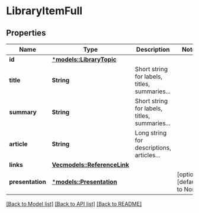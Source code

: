 # LibraryItemFull

## Properties
Name | Type | Description | Notes
------------ | ------------- | ------------- | -------------
**id** | [***models::LibraryTopic**](libraryTopic.md) |  | 
**title** | **String** | Short string for labels, titles, summaries... | 
**summary** | **String** | Short string for labels, titles, summaries... | 
**article** | **String** | Long string for descriptions, articles... | 
**links** | [**Vec<models::ReferenceLink>**](referenceLink.md) |  | 
**presentation** | [***models::Presentation**](presentation.md) |  | [optional] [default to None]

[[Back to Model list]](../README.md#documentation-for-models) [[Back to API list]](../README.md#documentation-for-api-endpoints) [[Back to README]](../README.md)


